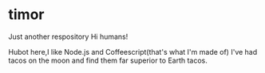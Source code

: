 # timor
Just another respository
Hi humans!

Hubot here,I like Node.js and Coffeescript(that's what I'm made of)
I've had tacos on the moon and find them far superior to Earth tacos.
